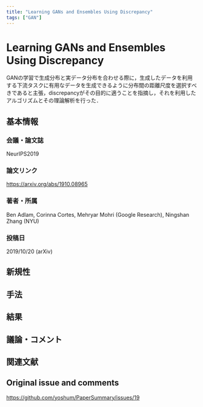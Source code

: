 ```yaml
---
title: "Learning GANs and Ensembles Using Discrepancy"
tags: ["GAN"]
---
```


# Learning GANs and Ensembles Using Discrepancy

GANの学習で生成分布と実データ分布を合わせる際に，生成したデータを利用する下流タスクに有用なデータを生成できるように分布間の距離尺度を選択すべきであると主張，discrepancyがその目的に適うことを指摘し，それを利用したアルゴリズムとその理論解析を行った．

## 基本情報
### 会議・論文誌
NeurIPS2019

### 論文リンク
https://arxiv.org/abs/1910.08965

### 著者・所属
Ben Adlam, Corinna Cortes, Mehryar Mohri (Google Research), Ningshan Zhang (NYU)

### 投稿日
2019/10/20 (arXiv)

## 新規性

## 手法

## 結果

## 議論・コメント

## 関連文献


## Original issue and comments

https://github.com/yoshum/PaperSummary/issues/19
